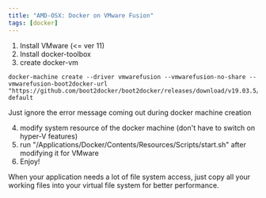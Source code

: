 ```yaml
---
title: "AMD-OSX: Docker on VMware Fusion"
tags: [docker]
---
```


1. Install VMware (<= ver 11)
2. Install docker-toolbox
3. create docker-vm

```
docker-machine create --driver vmwarefusion --vmwarefusion-no-share --vmwarefusion-boot2docker-url "https://github.com/boot2docker/boot2docker/releases/download/v19.03.5/boot2docker.iso" default
```

Just ignore the error message coming out during docker machine creation

4. modify system resource of the docker machine (don't have to switch on hyper-V features)
5. run "/Applications/Docker/Contents/Resources/Scripts/start.sh" after modifying it for VMware
6. Enjoy!

When your application needs a lot of file system access, just copy all your working files into your virtual file system for better performance.